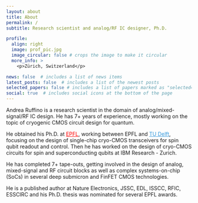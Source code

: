 ```yaml
---
layout: about
title: About
permalink: /
subtitle: Research scientist and analog/RF IC designer, Ph.D.

profile:
  align: right
  image: prof_pic.jpg
  image_circular: false # crops the image to make it circular
  more_info: >
    <p>Zürich, Switzerland</p>

news: false  # includes a list of news items
latest_posts: false  # includes a list of the newest posts
selected_papers: false # includes a list of papers marked as "selected={true}"
social: true  # includes social icons at the bottom of the page
---
```


Andrea Ruffino is a research scientist in the domain of analog/mixed-signal/RF IC design. He has 7+ years of experience, mostly working on the topic of cryogenic CMOS circuit design for quantum.

He obtained his Ph.D. at <a href="https://aqua.epfl.ch/" style="color:red;">EPFL</a>, working between EPFL and <a href="https://www.tudelft.nl/en/eemcs/the-faculty/departments/quantum-computer-engineering/sections/quantum-circuits-architectures-and-technology/groups/quantum-integrated-circuits" style="color:#3498DB;">TU Delft</a>, focusing on the design of single-chip cryo-CMOS transceivers for spin qubit readout and control.
Then he has worked on the design of cryo-CMOS circuits for spin and superconducting qubits at IBM Research - Zurich.

He has completed 7+ tape-outs, getting involved in the design of analog, mixed-signal and RF circuit blocks as well as complex systems-on-chip (SoCs) in several deep submicron and FinFET CMOS technologies.

He is a published author at Nature Electronics, JSSC, EDL, ISSCC, RFIC, ESSCIRC and his Ph.D. thesis was nominated for several EPFL awards.
